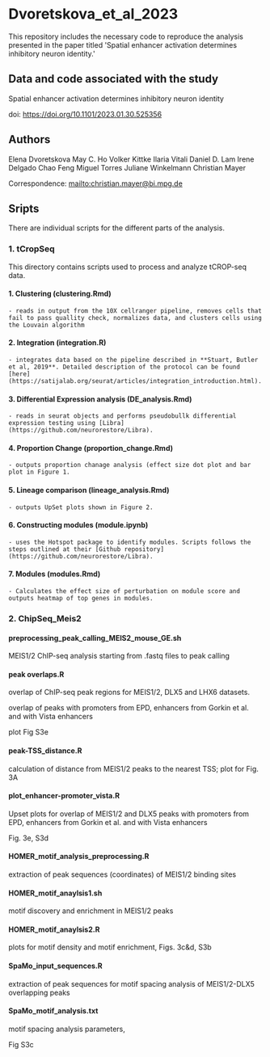 # Dvoretskova_et_al_2023
This repository includes the necessary code to reproduce the analysis presented in the paper titled 'Spatial enhancer activation determines inhibitory neuron identity.'

## Data and code associated with the study

Spatial enhancer activation determines inhibitory neuron identity

doi: https://doi.org/10.1101/2023.01.30.525356

## Authors

Elena Dvoretskova
May C. Ho
Volker Kittke
Ilaria Vitali
Daniel D. Lam
Irene Delgado
Chao Feng
Miguel Torres
Juliane Winkelmann
Christian Mayer

Correspondence: <mailto:christian.mayer@bi.mpg.de>

## Sripts
There are individual scripts for the different parts of the analysis. 

### 1. tCropSeq

This directory contains scripts used to process and analyze tCROP-seq data.

#### 1. Clustering (**clustering.Rmd**)
    - reads in output from the 10X cellranger pipeline, removes cells that fail to pass quallity check, normalizes data, and clusters cells using the Louvain algorithm
#### 2. Integration (**integration.R**)
    - integrates data based on the pipeline described in **Stuart, Butler et al, 2019**. Detailed description of the protocol can be found [here](https://satijalab.org/seurat/articles/integration_introduction.html).
#### 3. Differential Expression analysis (**DE_analysis.Rmd**)
    - reads in seurat objects and performs pseudobullk differential expression testing using [Libra](https://github.com/neurorestore/Libra).
#### 4. Proportion Change (**proportion_change.Rmd**)
    - outputs proportion chanage analysis (effect size dot plot and bar plot in Figure 1.
#### 5. Lineage comparison (**lineage_analysis.Rmd**)
    - outputs UpSet plots shown in Figure 2. 
#### 6. Constructing modules (**module.ipynb**)
    - uses the Hotspot package to identify modules. Scripts follows the steps outlined at their [Github repository](https://github.com/neurorestore/Libra). 
#### 7. Modules (**modules.Rmd**)
    - Calculates the effect size of perturbation on module score and outputs heatmap of top genes in modules. 


### 2. ChipSeq_Meis2

#### preprocessing_peak_calling_MEIS2_mouse_GE.sh

MEIS1/2 ChIP-seq analysis starting from .fastq files to peak calling

#### peak overlaps.R

overlap of ChIP-seq peak regions for MEIS1/2, DLX5 and LHX6 datasets.

overlap of peaks with promoters from EPD, enhancers from Gorkin et al. and with Vista enhancers

plot Fig S3e

#### peak-TSS_distance.R

calculation of distance from MEIS1/2 peaks to the nearest TSS; plot for Fig. 3A

#### plot_enhancer-promoter_vista.R 

Upset plots for overlap of MEIS1/2 and DLX5 peaks with promoters from EPD, enhancers from Gorkin et al. and with Vista enhancers

Fig. 3e, S3d

#### HOMER_motif_analysis_preprocessing.R

extraction of peak sequences (coordinates) of MEIS1/2 binding sites

#### HOMER_motif_anaylsis1.sh

motif discovery and enrichment in MEIS1/2 peaks

#### HOMER_motif_anaylsis2.R

plots for motif density and motif enrichment, Figs. 3c&d, S3b

#### SpaMo_input_sequences.R

extraction of peak sequences for motif spacing analysis of MEIS1/2-DLX5 overlapping peaks

#### SpaMo_motif_analysis.txt

motif spacing analysis parameters, 

Fig S3c
